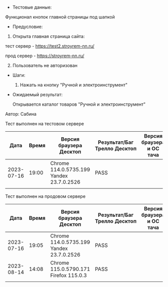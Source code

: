 * Тестовые данные:

 Функционал кнопок главной страницы под шапкой
 
* Предусловие:

 1. Открыта главная страница сайта:
 
 тест сервер - https://test2.stroyrem-nn.ru/
 
 прод сервер - https://stroyrem-nn.ru/
 
 2. Пользователь не авторизован
 
* Шаги:

  1. Нажать на кнопку "Ручной и электроинструмент"

* Ожидаемый результат:

   Открывается каталог товаров "Ручной и электроинструмент"

Автор: Сабина

Тест выполнен на тестовом сервере

| Дата | Время | Версия браузера Десктоп | Результат/Баг Трелло Десктоп | Версия браузера и ОС тача | Результат/Баг Трелло Тач | Дата релиза | QA |
| --- | --- | --- | --- | --- | --- | --- | --- |
| 2023-07-16 | 19:00  |Chrome 114.0.5735.199 Yandex 23.7.0.2526 |PASS|   |  | 16.06.23 | Сабина |
|  |  |  |  |     |  | |  |

Тест выполнен на продовом сервере

| Дата | Время | Версия браузера Десктоп | Результат/Баг Трелло Десктоп | Версия браузера и ОС тача | Результат/Баг Трелло Тач | Дата релиза | QA |
| --- | --- | --- | --- | --- | --- | --- | --- |
|2023-07-16 | 19:05 |Chrome 114.0.5735.199 Yandex 23.7.0.2526 |PASS  |   | | 16.06.23 | Сабина |
|2023-08-14 | 14:08 |Chrome 115.0.5790.171 Firefox 115.0.3  |PASS   |  |  |13.08.23 | Татьяна|
|  |  |  |  |     |  | |  |

